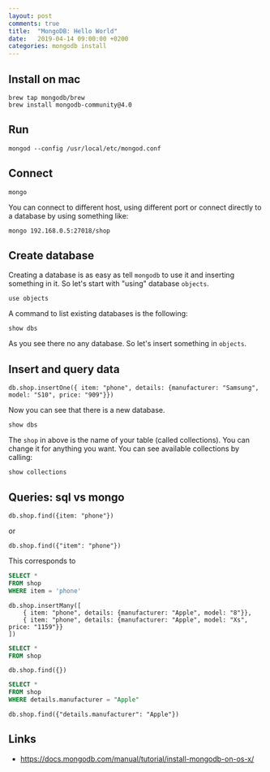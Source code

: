 ```yaml
---
layout: post
comments: true
title:  "MongoDB: Hello World"
date:   2019-04-14 09:00:00 +0200
categories: mongodb install
---
```



## Install on mac

``` shell
brew tap mongodb/brew
brew install mongodb-community@4.0
```

## Run

``` shell
mongod --config /usr/local/etc/mongod.conf
```

## Connect

``` shell
mongo
```

You can connect to different host, using different port or connect directly to a database by using
something like:

``` shell
mongo 192.168.0.5:27018/shop
```

## Create database

Creating a database is as easy as tell `mongodb` to use it and inserting something in it.
So let's start with "using" database `objects`.

``` shell
use objects
```

A command to list existing databases is the following:

``` shell
show dbs
```
As you see there no any database. So let's insert something in `objects`.

## Insert and query data

``` shell
db.shop.insertOne({ item: "phone", details: {manufacturer: "Samsung", model: "S10", price: "909"}})
```
Now you can see that there is a new database.
``` shell
show dbs
```
The `shop` in above is the name of your table (called collections). 
You can change it for anything you want. You can see available collections by calling:

``` shell
show collections
```

## Queries: sql vs mongo

``` shell
db.shop.find({item: "phone"})
```
or
``` shell
db.shop.find({"item": "phone"})
```

This corresponds to
``` sql
SELECT * 
FROM shop
WHERE item = 'phone'
```

``` shell
db.shop.insertMany([
    { item: "phone", details: {manufacturer: "Apple", model: "8"}},
    { item: "phone", details: {manufacturer: "Apple", model: "Xs", price: "1159"}}
])
```


``` sql
SELECT * 
FROM shop
```

``` shell
db.shop.find({})
```


``` sql
SELECT * 
FROM shop
WHERE details.manufacturer = "Apple"
```

``` shell
db.shop.find({"details.manufacturer": "Apple"})
```

## Links


* <https://docs.mongodb.com/manual/tutorial/install-mongodb-on-os-x/>

